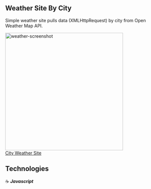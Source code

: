 ## Weather Site By City

Simple weather site pulls data (XMLHttpRequest) by city from Open Weather Map API.

<a href="http://city-weather-jg.surge.sh/" target="_blank"><img width="374" alt="weather-screenshot" src="https://user-images.githubusercontent.com/43181662/57878373-7d977100-77df-11e9-9880-16834a989d53.png" title="City Weather" /></a>
<br>
<a href="http://city-weather-jg.surge.sh/" target="_blank">City Weather Site</a>

## Technologies

:coffee: **_Javascript_**
